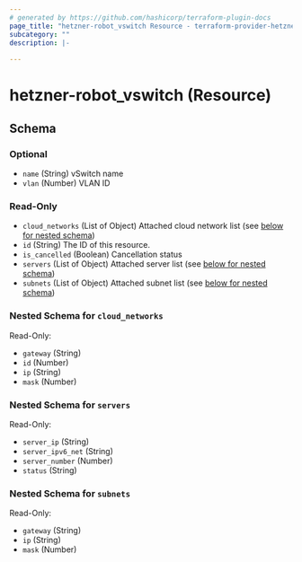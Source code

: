 ```yaml
---
# generated by https://github.com/hashicorp/terraform-plugin-docs
page_title: "hetzner-robot_vswitch Resource - terraform-provider-hetzner-robot"
subcategory: ""
description: |-
  
---
```


# hetzner-robot_vswitch (Resource)





<!-- schema generated by tfplugindocs -->
## Schema

### Optional

- `name` (String) vSwitch name
- `vlan` (Number) VLAN ID

### Read-Only

- `cloud_networks` (List of Object) Attached cloud network list (see [below for nested schema](#nestedatt--cloud_networks))
- `id` (String) The ID of this resource.
- `is_cancelled` (Boolean) Cancellation status
- `servers` (List of Object) Attached server list (see [below for nested schema](#nestedatt--servers))
- `subnets` (List of Object) Attached subnet list (see [below for nested schema](#nestedatt--subnets))

<a id="nestedatt--cloud_networks"></a>
### Nested Schema for `cloud_networks`

Read-Only:

- `gateway` (String)
- `id` (Number)
- `ip` (String)
- `mask` (Number)


<a id="nestedatt--servers"></a>
### Nested Schema for `servers`

Read-Only:

- `server_ip` (String)
- `server_ipv6_net` (String)
- `server_number` (Number)
- `status` (String)


<a id="nestedatt--subnets"></a>
### Nested Schema for `subnets`

Read-Only:

- `gateway` (String)
- `ip` (String)
- `mask` (Number)
